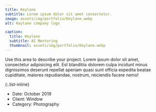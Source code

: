 ```yaml
---
title: Keylane
subtitle: Lorem ipsum dolor sit amet consectetur.
image: assets/img/portfolio/Keylane.webp
alt: Keylane company logo

caption:
  title: Keylane
  subtitle: AI Mentoring
  thumbnail: assets/img/portfolio/Keylane.webp
---
```

Use this area to describe your project. Lorem ipsum dolor sit amet, consectetur adipisicing elit. Est blanditiis dolorem culpa incidunt minus dignissimos deserunt repellat aperiam quasi sunt officia expedita beatae cupiditate, maiores repudiandae, nostrum, reiciendis facere nemo!

{:.list-inline}
- Date: October 2019
- Client: Window
- Category: Photography

